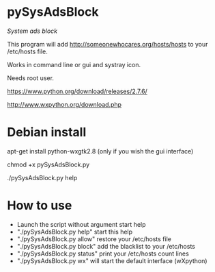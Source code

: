 pySysAdsBlock
============

*System ads block*

This program will add http://someonewhocares.org/hosts/hosts to your /etc/hosts file.

Works in command line or gui and systray icon.


Needs root user.


https://www.python.org/download/releases/2.7.6/

http://www.wxpython.org/download.php

Debian install
==============

apt-get install python-wxgtk2.8 (only if you wish the gui interface)

chmod +x pySysAdsBlock.py

./pySysAdsBlock.py help


How to use
==========

* Launch the script without argument  start help
* "./pySysAdsBlock.py help" start this help
* "./pySysAdsBlock.py allow" restore your /etc/hosts file
* "./pySysAdsBlock.py block" add the blacklist to your /etc/hosts
* "./pySysAdsBlock.py status" print your /etc/hosts count lines
* "./pySysAdsBlock.py wx" will start the default interface (wXpython)
